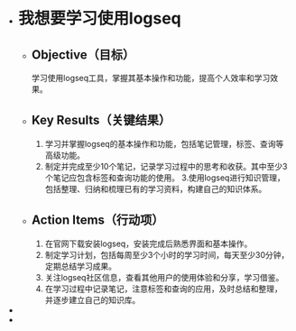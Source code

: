 - # 我想要学习使用logseq
	- ## Objective（目标）
	  学习使用logseq工具，掌握其基本操作和功能，提高个人效率和学习效果。
	- ## Key Results（关键结果）
	  1. 学习并掌握logseq的基本操作和功能，包括笔记管理，标签、查询等高级功能。
	  2. 制定并完成至少10个笔记，记录学习过程中的思考和收获。其中至少3个笔记应包含标签和查询功能的使用。
	  3.使用logseq进行知识管理，包括整理、归纳和梳理已有的学习资料，构建自己的知识体系。
	- ## Action Items（行动项）
	  1. 在官网下载安装logseq，安装完成后熟悉界面和基本操作。
	  2. 制定学习计划，包括每周至少3个小时的学习时间，每天至少30分钟，定期总结学习成果。
	  3. 关注logseq社区信息，查看其他用户的使用体验和分享，学习借鉴。
	  4. 在学习过程中记录笔记，注意标签和查询的应用，及时总结和整理，并逐步建立自己的知识库。
-
-